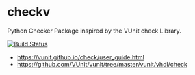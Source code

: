 # checkv
Python Checker Package inspired by the VUnit check Library.

[![Build Status](https://travis-ci.com/cmarqu/checkv.svg?branch=master)](https://travis-ci.org/cmarqu/checkv)

* https://vunit.github.io/check/user_guide.html
* https://github.com/VUnit/vunit/tree/master/vunit/vhdl/check
